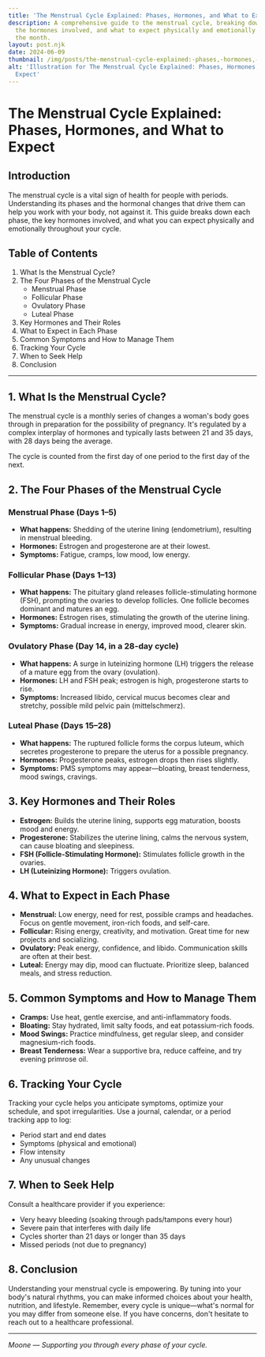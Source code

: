 ```yaml
---
title: 'The Menstrual Cycle Explained: Phases, Hormones, and What to Expect'
description: A comprehensive guide to the menstrual cycle, breaking down each phase,
  the hormones involved, and what to expect physically and emotionally throughout
  the month.
layout: post.njk
date: 2024-06-09
thumbnail: /img/posts/the-menstrual-cycle-explained:-phases,-hormones,-and-what-to-expect.png
alt: 'Illustration for The Menstrual Cycle Explained: Phases, Hormones, and What to
  Expect'
---
```


# The Menstrual Cycle Explained: Phases, Hormones, and What to Expect

## Introduction

The menstrual cycle is a vital sign of health for people with periods. Understanding its phases and the hormonal changes that drive them can help you work with your body, not against it. This guide breaks down each phase, the key hormones involved, and what you can expect physically and emotionally throughout your cycle.

## Table of Contents
1. What Is the Menstrual Cycle?
2. The Four Phases of the Menstrual Cycle
    - Menstrual Phase
    - Follicular Phase
    - Ovulatory Phase
    - Luteal Phase
3. Key Hormones and Their Roles
4. What to Expect in Each Phase
5. Common Symptoms and How to Manage Them
6. Tracking Your Cycle
7. When to Seek Help
8. Conclusion

---

## 1. What Is the Menstrual Cycle?

The menstrual cycle is a monthly series of changes a woman's body goes through in preparation for the possibility of pregnancy. It's regulated by a complex interplay of hormones and typically lasts between 21 and 35 days, with 28 days being the average.

The cycle is counted from the first day of one period to the first day of the next.

## 2. The Four Phases of the Menstrual Cycle

### Menstrual Phase (Days 1–5)
- **What happens:** Shedding of the uterine lining (endometrium), resulting in menstrual bleeding.
- **Hormones:** Estrogen and progesterone are at their lowest.
- **Symptoms:** Fatigue, cramps, low mood, low energy.

### Follicular Phase (Days 1–13)
- **What happens:** The pituitary gland releases follicle-stimulating hormone (FSH), prompting the ovaries to develop follicles. One follicle becomes dominant and matures an egg.
- **Hormones:** Estrogen rises, stimulating the growth of the uterine lining.
- **Symptoms:** Gradual increase in energy, improved mood, clearer skin.

### Ovulatory Phase (Day 14, in a 28-day cycle)
- **What happens:** A surge in luteinizing hormone (LH) triggers the release of a mature egg from the ovary (ovulation).
- **Hormones:** LH and FSH peak; estrogen is high, progesterone starts to rise.
- **Symptoms:** Increased libido, cervical mucus becomes clear and stretchy, possible mild pelvic pain (mittelschmerz).

### Luteal Phase (Days 15–28)
- **What happens:** The ruptured follicle forms the corpus luteum, which secretes progesterone to prepare the uterus for a possible pregnancy.
- **Hormones:** Progesterone peaks, estrogen drops then rises slightly.
- **Symptoms:** PMS symptoms may appear—bloating, breast tenderness, mood swings, cravings.

## 3. Key Hormones and Their Roles

- **Estrogen:** Builds the uterine lining, supports egg maturation, boosts mood and energy.
- **Progesterone:** Stabilizes the uterine lining, calms the nervous system, can cause bloating and sleepiness.
- **FSH (Follicle-Stimulating Hormone):** Stimulates follicle growth in the ovaries.
- **LH (Luteinizing Hormone):** Triggers ovulation.

## 4. What to Expect in Each Phase

- **Menstrual:** Low energy, need for rest, possible cramps and headaches. Focus on gentle movement, iron-rich foods, and self-care.
- **Follicular:** Rising energy, creativity, and motivation. Great time for new projects and socializing.
- **Ovulatory:** Peak energy, confidence, and libido. Communication skills are often at their best.
- **Luteal:** Energy may dip, mood can fluctuate. Prioritize sleep, balanced meals, and stress reduction.

## 5. Common Symptoms and How to Manage Them

- **Cramps:** Use heat, gentle exercise, and anti-inflammatory foods.
- **Bloating:** Stay hydrated, limit salty foods, and eat potassium-rich foods.
- **Mood Swings:** Practice mindfulness, get regular sleep, and consider magnesium-rich foods.
- **Breast Tenderness:** Wear a supportive bra, reduce caffeine, and try evening primrose oil.

## 6. Tracking Your Cycle

Tracking your cycle helps you anticipate symptoms, optimize your schedule, and spot irregularities. Use a journal, calendar, or a period tracking app to log:
- Period start and end dates
- Symptoms (physical and emotional)
- Flow intensity
- Any unusual changes

## 7. When to Seek Help

Consult a healthcare provider if you experience:
- Very heavy bleeding (soaking through pads/tampons every hour)
- Severe pain that interferes with daily life
- Cycles shorter than 21 days or longer than 35 days
- Missed periods (not due to pregnancy)

## 8. Conclusion

Understanding your menstrual cycle is empowering. By tuning into your body's natural rhythms, you can make informed choices about your health, nutrition, and lifestyle. Remember, every cycle is unique—what's normal for you may differ from someone else. If you have concerns, don't hesitate to reach out to a healthcare professional.

---

*Moone — Supporting you through every phase of your cycle.* 